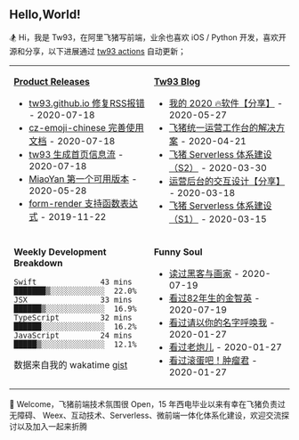 ## Hello,World!

🏂 Hi，我是 Tw93，在阿里飞猪写前端，业余也喜欢 iOS / Python 开发，喜欢开源和分享，以下进展通过 [tw93 actions](https://github.com/tw93/tw93/actions) 自动更新；

<table>
<tr>
<td valign="top" width="50%">

**[Product Releases](https://github.com/tw93/tw93/blob/main/releases.md)**

<!-- recent_releases starts -->
* [tw93.github.io 修复RSS报错](https://github.com/tw93/tw93.github.io/releases/tag/V0.1) - 2020-07-18
* [cz-emoji-chinese 完善使用文档](https://github.com/tw93/cz-emoji-chinese/releases/tag/V0.2.1) - 2020-07-18
* [tw93 生成首页信息流](https://github.com/tw93/tw93/releases/tag/V0.1) - 2020-07-18
* [MiaoYan 第一个可用版本](https://github.com/tw93/MiaoYan/releases/tag/V0.1) - 2020-05-28
* [form-render 支持函数表达式](https://github.com/alibaba/form-render/releases/tag/v0.3.1) - 2019-11-22
<!-- recent_releases ends -->

</td>
<td valign="top" width="50%">

**[Tw93 Blog](https://tw93.github.io/)**

<!-- blog starts -->
* [我的 2020 🔥软件【分享】](https://tw93.github.io/2020-05-27/good-app.html) - 2020-05-27
* [飞猪统一运营工作台的解决方案](https://tw93.github.io/2020-04-21/one.html) - 2020-04-21
* [飞猪 Serverless 体系建设（S2）](https://tw93.github.io/2020-03-30/serverless-two.html) - 2020-03-30
* [运营后台的交互设计【分享】](https://tw93.github.io/2020-03-18/how-to-do-design.html) - 2020-03-18
* [飞猪 Serverless 体系建设（S1）](https://tw93.github.io/2020-03-15/serverless-one.html) - 2020-03-15
<!-- blog ends -->

</td>
</tr>
<tr>
<td valign="top" width="50%">

**Weekly Development Breakdown**

<!-- code_time starts -->

```text
Swift              43 mins  ███████▒░░░░░░░░░░░░  22.0%
JSX                33 mins  ██████▒░░░░░░░░░░░░░  16.9%
TypeScript         32 mins  ██████░░░░░░░░░░░░░░  16.2%
JavaScript         24 mins  █████▒░░░░░░░░░░░░░░  12.1%
```

<!-- code_time ends -->
数据来自我的 wakatime [gist](https://gist.github.com/tw93/7854aac61f991ef4e7ae7b8440e4fdc6)

</td>
<td valign="top" width="50%">

**Funny Soul**

<!-- douban starts -->
* [读过黑客与画家](https://book.douban.com/subject/6021440/) - 2020-07-19
* [看过82年生的金智英](http://movie.douban.com/subject/30327842/) - 2020-07-19
* [看过请以你的名字呼唤我](http://movie.douban.com/subject/26799731/) - 2020-01-27
* [看过老炮儿](http://movie.douban.com/subject/24751756/) - 2020-01-27
* [看过滚蛋吧！肿瘤君](http://movie.douban.com/subject/26289144/) - 2020-01-27
<!-- douban ends -->

</td>
  </tr>
  </table>

💌 Welcome，飞猪前端技术氛围很 Open，15 年西电毕业以来有幸在飞猪负责过无障碍、 Weex、互动技术、Serverless、微前端一体化体系化建设，欢迎交流探讨以及加入一起来折腾
